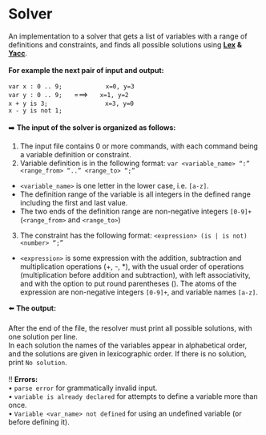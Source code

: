 # Solver
An implementation to a solver that gets a list of variables with a range of definitions and constraints, and finds all possible solutions using **[Lex](https://en.wikipedia.org/wiki/Lexical_analysis) & [Yacc](https://en.wikipedia.org/wiki/Yacc)**. <br /><br />
**For example the next pair of input and output:** <br />

`var x : 0 .. 9;`&nbsp;&nbsp;&nbsp;&nbsp;&nbsp;&nbsp;&nbsp;&nbsp;&nbsp;&nbsp;&nbsp;&nbsp;&nbsp;&nbsp;&nbsp;&nbsp;&nbsp;&nbsp;&nbsp;&nbsp;&nbsp;&nbsp;`x=0, y=3`<br />
`var y : 0 .. 9;`&nbsp;&nbsp;&nbsp;&nbsp;&nbsp;&nbsp;===>&nbsp;&nbsp;&nbsp;&nbsp;&nbsp;&nbsp;`x=1, y=2`<br />
`x + y is 3;`&nbsp;&nbsp;&nbsp;&nbsp;&nbsp;&nbsp;&nbsp;&nbsp;&nbsp;&nbsp;&nbsp;&nbsp;&nbsp;&nbsp;&nbsp;&nbsp;&nbsp;&nbsp;&nbsp;&nbsp;&nbsp;&nbsp;&nbsp;&nbsp;&nbsp;&nbsp;&nbsp;&nbsp;&nbsp;`x=3, y=0`<br />
`x - y is not 1;`<br />
<br />
:arrow_right: **The input of the solver is organized as follows:**<br />
1. The input file contains 0 or more commands, with each command being a variable definition or constraint.
2. Variable definition is in the following format:
`var <variable_name> “:” <range_from> “..” <range_to> “;”`
  - `<variable_name>` is one letter in the lower case, i.e. `[a-z]`.
  - The definition range of the variable is all integers in the defined range including the first and last value.
  - The two ends of the definition range are non-negative integers `[0-9]+` (`<range_from>` and `<range_to>`)
3. The constraint has the following format:
`<expression> (is | is not) <number> “;”`
  - `<expression>` is some expression with the addition, subtraction and multiplication operations (+, -, *), with the usual order of operations (multiplication before addition         and subtraction), with left associativity, and with the option to put round parentheses (). 
    The atoms of the expression are non-negative integers `[0-9]+`, and variable names `[a-z]`. <br />
    
:arrow_left: **The output:** <br /><br />
After the end of the file, the resolver must print all possible solutions, with one solution per line.<br />
In each solution the names of the variables appear in alphabetical order, and the solutions are given in lexicographic order. If there is no solution, print `No solution`.<br /><br />
:bangbang: **Errors:**<br />
• `parse error` for grammatically invalid input.<br />
• `variable is already declared` for attempts to define a variable more than once.<br />
• `Variable <var_name> not defined` for using an undefined variable (or before defining it).
